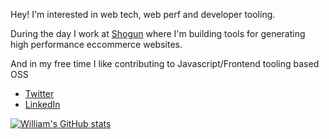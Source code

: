 Hey! I'm interested in web tech, web perf and developer tooling.

During the day I work at [Shogun](https://getshogun.com/) where I'm building tools for generating high performance eccommerce websites.

And in my free time I like contributing to Javascript/Frontend tooling based OSS

- [Twitter](https://twitter.com/williamtetlow)
- [LinkedIn](https://www.linkedin.com/in/william-tetlow-1086ab9a/)

[![William's GitHub stats](https://github-readme-stats.vercel.app/api?username=williamtetlow&count_private=true&show_icons=true)](https://github.com/anuraghazra/github-readme-stats)
